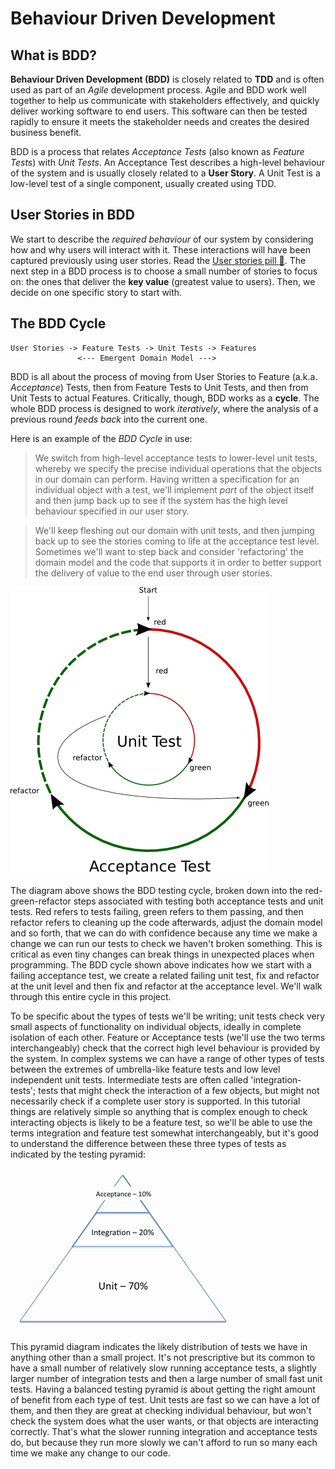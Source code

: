 # Behaviour Driven Development

## What is BDD?
**Behaviour Driven Development (BDD)** is closely related to **TDD** and is often used as part of an *Agile* development process. Agile and BDD work well together to help us communicate with stakeholders effectively, and quickly deliver working software to end users.  This software can then be tested rapidly to ensure it meets the stakeholder needs and creates the desired business benefit.

BDD is a process that relates *Acceptance Tests* (also known as *Feature Tests*) with *Unit Tests*.  An Acceptance Test describes a high-level behaviour of the system and is usually closely related to a **User Story**.  A Unit Test is a low-level test of a single component, usually created using TDD.

## User Stories in BDD

We start to describe the *required behaviour* of our system by considering how and why users will interact with it.  These interactions will have been captured previously using user stories.  Read the [User stories pill :pill:](../pills/user_stories.md).  The next step in a BDD process is to choose a small number of stories to focus on: the ones that deliver the **key value** (greatest value to users). Then, we decide on one specific story to start with.


## The BDD Cycle

```
User Stories -> Feature Tests -> Unit Tests -> Features
               <--- Emergent Domain Model --->
```

BDD is all about the process of moving from User Stories to Feature (a.k.a. *Acceptance*) Tests, then from Feature Tests to Unit Tests, and then from Unit Tests to actual Features. Critically, though, BDD works as a **cycle**. The whole BDD process is designed to work *iteratively*, where the analysis of a previous round *feeds back* into the current one.

Here is an example of the *BDD Cycle* in use:

>We switch from high-level acceptance tests to lower-level unit tests, whereby we specify the precise individual operations that the objects in our domain can perform.  Having written a specification for an individual object with a test, we'll implement *part* of the object itself and then jump back up to see if the system has the high level behaviour specified in our user story.  

>We'll keep fleshing out our domain with unit tests, and then jumping back up to see the stories coming to life at the acceptance test level.  Sometimes we'll want to step back and consider 'refactoring' the domain model and the code that supports it in order to better support the delivery of value to the end user through user stories.

![acceptance-test unit-test cycle](../images/bdd-cycle.png)

The diagram above shows the BDD testing cycle, broken down into the red-green-refactor steps associated with testing both acceptance tests and unit tests.  Red refers to tests failing, green refers to them passing, and then refactor refers to cleaning up the code afterwards, adjust the domain model and so forth, that we can do with confidence because any time we make a change we can run our tests to check we haven't broken something.  This is critical as even tiny changes can break things in unexpected places when programming.  The BDD cycle shown above indicates how we start with a failing acceptance test, we create a related failing unit test, fix and refactor at the unit level and then fix and refactor at the acceptance level.  We'll walk through this entire cycle in this project.

To be specific about the types of tests we'll be writing; unit tests check very small aspects of functionality on individual objects, ideally in complete isolation of each other.  Feature or Acceptance tests (we'll use the two terms interchangeably) check that the correct high level behaviour is provided by the system.  In complex systems we can have a range of other types of tests between the extremes of umbrella-like feature tests and low level independent unit tests.  Intermediate tests are often called 'integration-tests'; tests that might check the interaction of a few objects, but might not necessarily check if a complete user story is supported.  In this tutorial things are relatively simple so anything that is complex enough to check interacting objects is likely to be a feature test, so we'll be able to use the terms integration and feature test somewhat interchangeably, but it's good to understand the difference between these three types of tests as indicated by the testing pyramid:

![Testing Pyramid](../images/test_pyramid.gif)

This pyramid diagram indicates the likely distribution of tests we have in anything other than a small project.  It's not prescriptive but its common to have a small number of relatively slow running acceptance tests, a slightly larger number of integration tests and then a large number of small fast unit tests.  Having a balanced testing pyramid is about getting the right amount of benefit from each type of test.  Unit tests are fast so we can have a lot of them, and then they are great at checking individual behaviour, but won't check the system does what the user wants, or that objects are interacting correctly. That's what the slower running integration and acceptance tests do, but because they run more slowly we can't afford to run so many each time we make any change to our code.
